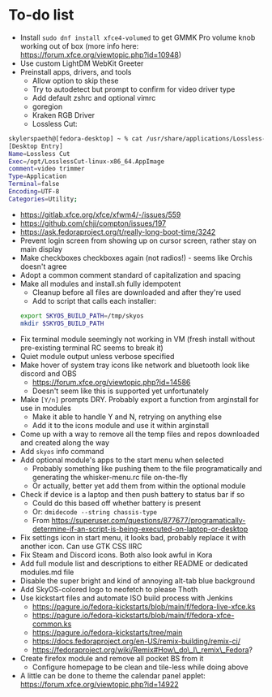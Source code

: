 # To-do list
- Install `sudo dnf install xfce4-volumed` to get GMMK Pro volume knob working out of box (more info here: https://forum.xfce.org/viewtopic.php?id=10948)
- Use custom LightDM WebKit Greeter
- Preinstall apps, drivers, and tools
  - Allow option to skip these
  - Try to autodetect but prompt to confirm for video driver type
  - Add default zshrc and optional vimrc
  - goregion
  - Kraken RGB Driver
  - Lossless Cut:
```bash
skylerspaeth@[fedora-desktop] ~ % cat /usr/share/applications/Lossless-Cut.desktop
[Desktop Entry]
Name=Lossless Cut
Exec=/opt/LosslessCut-linux-x86_64.AppImage
comment=video trimmer
Type=Application
Terminal=false
Encoding=UTF-8
Categories=Utility;
```
- https://gitlab.xfce.org/xfce/xfwm4/-/issues/559
- https://github.com/chjj/compton/issues/197
- https://ask.fedoraproject.org/t/really-long-boot-time/3242
- Prevent login screen from showing up on cursor screen, rather stay on main display
- Make checkboxes checkboxes again (not radios!) - seems like Orchis doesn't agree
- Adopt a common comment standard of capitalization and spacing
- Make all modules and install.sh fully idempotent
  - Cleanup before all files are downloaded and after they're used
  - Add to script that calls each installer:
  ```bash
  export SKYOS_BUILD_PATH=/tmp/skyos
  mkdir $SKYOS_BUILD_PATH
  ```
- Fix terminal module seemingly not working in VM (fresh install without pre-existing terminal RC seems to break it)
- Quiet module output unless verbose specified
- Make hover of system tray icons like network and bluetooth look like discord and OBS
  - https://forum.xfce.org/viewtopic.php?id=14586
  - Doesn't seem like this is supported yet unfortunately
- Make `[Y/n]` prompts DRY. Probably export a function from arginstall for use in modules
  - Make it able to handle Y and N, retrying on anything else
  - Add it to the icons module and use it within arginstall
- Come up with a way to remove all the temp files and repos downloaded and created along the way
- Add `skyos` info command
- Add optional module's apps to the start menu when selected
  - Probably something like pushing them to the file programatically and generating the whisker-menu.rc file on-the-fly
  - Or actually, better yet add them from within the optional module
- Check if device is a laptop and then push battery to status bar if so
  - Could do this based off whether battery is present
  - Or: `dmidecode --string chassis-type`
  - From https://superuser.com/questions/877677/programatically-determine-if-an-script-is-being-executed-on-laptop-or-desktop
- Fix settings icon in start menu, it looks bad, probably replace it with another icon. Can use GTK CSS IIRC
- Fix Steam and Discord icons. Both also look awful in Kora
- Add full module list and descriptions to either README or dedicated modules.md file
- Disable the super bright and kind of annoying alt-tab blue background
- Add SkyOS-colored logo to neofetch to please Thoth
- Use kickstart files and automate ISO build process with Jenkins
  - https://pagure.io/fedora-kickstarts/blob/main/f/fedora-live-xfce.ks
  - https://pagure.io/fedora-kickstarts/blob/main/f/fedora-xfce-common.ks
  - https://pagure.io/fedora-kickstarts/tree/main
  - https://docs.fedoraproject.org/en-US/remix-building/remix-ci/
  - https://fedoraproject.org/wiki/Remix#How\_do\_I\_remix\_Fedora?
- Create firefox module and remove all pocket BS from it
  - Configure homepage to be clean and tile-less while doing above
- A little can be done to theme the calendar panel applet: https://forum.xfce.org/viewtopic.php?id=14922
